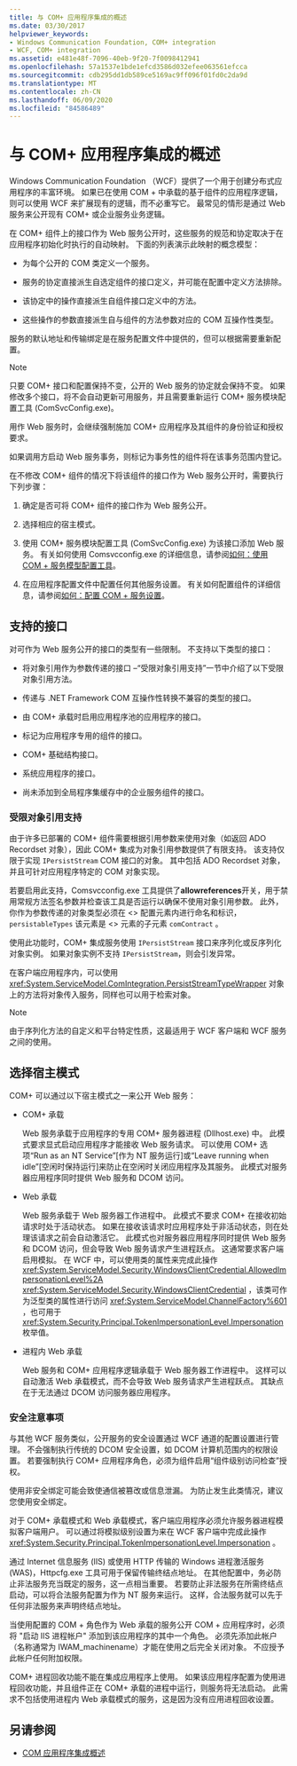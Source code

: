 ```yaml
---
title: 与 COM+ 应用程序集成的概述
ms.date: 03/30/2017
helpviewer_keywords:
- Windows Communication Foundation, COM+ integration
- WCF, COM+ integration
ms.assetid: e481e48f-7096-40eb-9f20-7f0098412941
ms.openlocfilehash: 57a1537e1bde1efcd3586d032efee063561efcca
ms.sourcegitcommit: cdb295dd1db589ce5169ac9ff096f01fd0c2da9d
ms.translationtype: MT
ms.contentlocale: zh-CN
ms.lasthandoff: 06/09/2020
ms.locfileid: "84586489"
---
```

# <a name="integrating-with-com-applications-overview"></a>与 COM+ 应用程序集成的概述
Windows Communication Foundation （WCF）提供了一个用于创建分布式应用程序的丰富环境。 如果已在使用 COM + 中承载的基于组件的应用程序逻辑，则可以使用 WCF 来扩展现有的逻辑，而不必重写它。 最常见的情形是通过 Web 服务来公开现有 COM+ 或企业服务业务逻辑。  
  
 在 COM+ 组件上的接口作为 Web 服务公开时，这些服务的规范和协定取决于在应用程序初始化时执行的自动映射。 下面的列表演示此映射的概念模型：  
  
- 为每个公开的 COM 类定义一个服务。  
  
- 服务的协定直接派生自选定组件的接口定义，并可能在配置中定义方法排除。  
  
- 该协定中的操作直接派生自组件接口定义中的方法。  
  
- 这些操作的参数直接派生自与组件的方法参数对应的 COM 互操作性类型。  
  
 服务的默认地址和传输绑定是在服务配置文件中提供的，但可以根据需要重新配置。  
  
> [!NOTE]
> 只要 COM+ 接口和配置保持不变，公开的 Web 服务的协定就会保持不变。 如果修改多个接口，将不会自动更新可用服务，并且需要重新运行 COM+ 服务模块配置工具 (ComSvcConfig.exe)。  
  
 用作 Web 服务时，会继续强制施加 COM+ 应用程序及其组件的身份验证和授权要求。  
  
 如果调用方启动 Web 服务事务，则标记为事务性的组件将在该事务范围内登记。  
  
 在不修改 COM+ 组件的情况下将该组件的接口作为 Web 服务公开时，需要执行下列步骤：  
  
1. 确定是否可将 COM+ 组件的接口作为 Web 服务公开。  
  
2. 选择相应的宿主模式。  
  
3. 使用 COM+ 服务模块配置工具 (ComSvcConfig.exe) 为该接口添加 Web 服务。 有关如何使用 Comsvcconfig.exe 的详细信息，请参阅[如何：使用 COM + 服务模型配置工具](how-to-use-the-com-service-model-configuration-tool.md)。  
  
4. 在应用程序配置文件中配置任何其他服务设置。 有关如何配置组件的详细信息，请参阅[如何：配置 COM + 服务设置](how-to-configure-com-service-settings.md)。  
  
## <a name="supported-interfaces"></a>支持的接口  
 对可作为 Web 服务公开的接口的类型有一些限制。 不支持以下类型的接口：  
  
- 将对象引用作为参数传递的接口 –“受限对象引用支持”一节中介绍了以下受限对象引用方法。  
  
- 传递与 .NET Framework COM 互操作性转换不兼容的类型的接口。  
  
- 由 COM+ 承载时启用应用程序池的应用程序的接口。  
  
- 标记为应用程序专用的组件的接口。  
  
- COM+ 基础结构接口。  
  
- 系统应用程序的接口。  
  
- 尚未添加到全局程序集缓存中的企业服务组件的接口。  
  
### <a name="limited-object-reference-support"></a>受限对象引用支持  
 由于许多已部署的 COM+ 组件需要根据引用参数来使用对象（如返回 ADO Recordset 对象），因此 COM+ 集成为对象引用参数提供了有限支持。 该支持仅限于实现 `IPersistStream` COM 接口的对象。 其中包括 ADO Recordset 对象，并且可针对应用程序特定的 COM 对象实现。  
  
 若要启用此支持，Comsvcconfig.exe 工具提供了**allowreferences**开关，用于禁用常规方法签名参数并检查该工具是否运行以确保不使用对象引用参数。 此外，你作为参数传递的对象类型必须在 <> 配置元素内进行命名和标识， `persistableTypes` 该元素是 <> 元素的子元素 `comContract` 。  
  
 使用此功能时，COM+ 集成服务使用 `IPersistStream` 接口来序列化或反序列化对象实例。 如果对象实例不支持 `IPersistStream`，则会引发异常。  
  
 在客户端应用程序内，可以使用 <xref:System.ServiceModel.ComIntegration.PersistStreamTypeWrapper> 对象上的方法将对象传入服务，同样也可以用于检索对象。  
  
> [!NOTE]
> 由于序列化方法的自定义和平台特定性质，这最适用于 WCF 客户端和 WCF 服务之间的使用。  
  
## <a name="selecting-the-hosting-mode"></a>选择宿主模式  
 COM+ 可以通过以下宿主模式之一来公开 Web 服务：  
  
- COM+ 承载  
  
     Web 服务承载于应用程序的专用 COM+ 服务器进程 (Dllhost.exe) 中。 此模式要求显式启动应用程序才能接收 Web 服务请求。 可以使用 COM+ 选项“Run as an NT Service”[作为 NT 服务运行]或“Leave running when idle”[空闲时保持运行]来防止在空闲时关闭应用程序及其服务。 此模式对服务器应用程序同时提供 Web 服务和 DCOM 访问。  
  
- Web 承载  
  
     Web 服务承载于 Web 服务器工作进程中。 此模式不要求 COM+ 在接收初始请求时处于活动状态。 如果在接收该请求时应用程序处于非活动状态，则在处理该请求之前会自动激活它。 此模式也对服务器应用程序同时提供 Web 服务和 DCOM 访问，但会导致 Web 服务请求产生进程跃点。 这通常要求客户端启用模拟。 在 WCF 中，可以使用类的属性来完成此操作 <xref:System.ServiceModel.Security.WindowsClientCredential.AllowedImpersonationLevel%2A> <xref:System.ServiceModel.Security.WindowsClientCredential> ，该类可作为泛型类的属性进行访问 <xref:System.ServiceModel.ChannelFactory%601> ，也可用于 <xref:System.Security.Principal.TokenImpersonationLevel.Impersonation> 枚举值。  
  
- 进程内 Web 承载  
  
     Web 服务和 COM+ 应用程序逻辑承载于 Web 服务器工作进程中。 这样可以自动激活 Web 承载模式，而不会导致 Web 服务请求产生进程跃点。 其缺点在于无法通过 DCOM 访问服务器应用程序。  
  
### <a name="security-considerations"></a>安全注意事项  
 与其他 WCF 服务类似，公开服务的安全设置通过 WCF 通道的配置设置进行管理。 不会强制执行传统的 DCOM 安全设置，如 DCOM 计算机范围内的权限设置。 若要强制执行 COM+ 应用程序角色，必须为组件启用“组件级别访问检查”授权。  
  
 使用非安全绑定可能会致使通信被篡改或信息泄漏。 为防止发生此类情况，建议您使用安全绑定。  
  
 对于 COM+ 承载模式和 Web 承载模式，客户端应用程序必须允许服务器进程模拟客户端用户。 可以通过将模拟级别设置为来在 WCF 客户端中完成此操作 <xref:System.Security.Principal.TokenImpersonationLevel.Impersonation> 。  
  
 通过 Internet 信息服务 (IIS) 或使用 HTTP 传输的 Windows 进程激活服务 (WAS)，Httpcfg.exe 工具可用于保留传输终结点地址。 在其他配置中，务必防止非法服务充当既定的服务，这一点相当重要。 若要防止非法服务在所需终结点启动，可以将合法服务配置为作为 NT 服务来运行。 这样，合法服务就可以先于任何非法服务来声明终结点地址。  
  
 当使用配置的 COM + 角色作为 Web 承载的服务公开 COM + 应用程序时，必须将 "启动 IIS 进程帐户" 添加到该应用程序的其中一个角色。 必须先添加此帐户（名称通常为 IWAM_machinename）才能在使用之后完全关闭对象。 不应授予此帐户任何附加权限。  
  
 COM+ 进程回收功能不能在集成应用程序上使用。 如果该应用程序配置为使用进程回收功能，并且组件正在 COM+ 承载的进程中运行，则服务将无法启动。 此需求不包括使用进程内 Web 承载模式的服务，这是因为没有应用进程回收设置。  
  
## <a name="see-also"></a>另请参阅

- [COM 应用程序集成概述](integrating-with-com-applications-overview.md)
